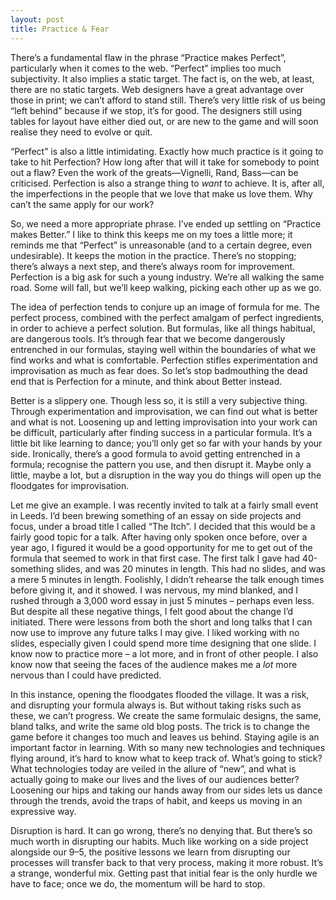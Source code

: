 ```yaml
---
layout: post
title: Practice & Fear
---
```


There’s a fundamental flaw in the phrase “Practice makes Perfect”, particularly when it comes to the web. “Perfect” implies too much subjectivity. It also implies a static target. The fact is, on the web, at least, there are no static targets. Web designers have a great advantage over those in print; we can’t afford to stand still. There’s very little risk of us being “left behind” because if we stop, it’s for good. The designers still using tables for layout have either died out, or are new to the game and will soon realise they need to evolve or quit.

“Perfect” is also a little intimidating. Exactly how much practice is it going to take to hit Perfection? How long after that will it take for somebody to point out a flaw? Even the work of the greats—Vignelli, Rand, Bass—can be criticised. Perfection is also a strange thing to _want_ to achieve. It is, after all, the imperfections in the people that we love that make us love them. Why can’t the same apply for our work?

So, we need a more appropriate phrase. I’ve ended up settling on “Practice makes Better.” I like to think this keeps me on my toes a little more; it reminds me that “Perfect” is unreasonable (and to a certain degree, even undesirable). It keeps the motion in the practice. There’s no stopping; there’s always a next step, and there’s always room for improvement. Perfection is a big ask for such a young industry. We’re all walking the same road. Some will fall, but we’ll keep walking, picking each other up as we go.

The idea of perfection tends to conjure up an image of formula for me. The perfect process, combined with the perfect amalgam of perfect ingredients, in order to achieve a perfect solution. But formulas, like all things habitual, are dangerous tools. It’s through fear that we become dangerously entrenched in our formulas, staying well within the boundaries of what we find works and what is comfortable. Perfection stifles experimentation and improvisation as much as fear does. So let’s stop badmouthing the dead end that is Perfection for a minute, and think about Better instead.

Better is a slippery one. Though less so, it is still a very subjective thing. Through experimentation and improvisation, we can find out what is better and what is not. Loosening up and letting improvisation into your work can be difficult, particularly after finding success in a particular formula. It’s a little bit like learning to dance; you’ll only get so far with your hands by your side. Ironically, there’s a good formula to avoid getting entrenched in a formula; recognise the pattern you use, and then disrupt it. Maybe only a little, maybe a lot, but a disruption in the way you do things will open up the floodgates for improvisation.

Let me give an example. I was recently invited to talk at a fairly small event in Leeds. I’d been brewing something of an essay on side projects and focus, under a broad title I called “The Itch”. I decided that this would be a fairly good topic for a talk. After having only spoken once before, over a year ago, I figured it would be a good opportunity for me to get out of the formula that seemed to work in that first case. The first talk I gave had 40-something slides, and was 20 minutes in length. This had no slides, and was a mere 5 minutes in length. Foolishly, I didn’t rehearse the talk enough times before giving it, and it showed. I was nervous, my mind blanked, and I rushed through a 3,000 word essay in just 5 minutes – perhaps even less. But despite all these negative things, I felt good about the change I’d initiated. There were lessons from both the short and long talks that I can now use to improve any future talks I may give. I liked working with no slides, especially given I could spend more time designing that one slide. I know now to practice more – a lot more, and in front of other people. I also know now that seeing the faces of the audience makes me a _lot_ more nervous than I could have predicted.

In this instance, opening the floodgates flooded the village. It was a risk, and disrupting your formula always is. But without taking risks such as these, we can’t progress. We create the same formulaic designs, the same, bland talks, and write the same old blog posts. The trick is to change the game before it changes too much and leaves us behind. Staying agile is an important factor in learning. With so many new technologies and techniques flying around, it’s hard to know what to keep track of. What’s going to stick? What technologies today are veiled in the allure of “new”, and what is actually going to make our lives and the lives of our audiences better? Loosening our hips and taking our hands away from our sides lets us dance through the trends, avoid the traps of habit, and keeps us moving in an expressive way.

Disruption is hard. It can go wrong, there’s no denying that. But there’s so much worth in disrupting our habits. Much like working on a side project alongside our 9–5, the positive lessons we learn from disrupting our processes will transfer back to that very process, making it more robust. It’s a strange, wonderful mix. Getting past that initial fear is the only hurdle we have to face; once we do, the momentum will be hard to stop.
